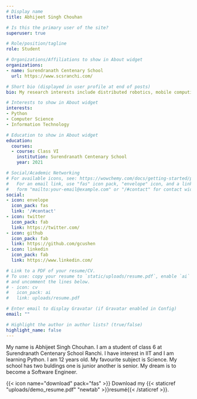 ```yaml
---
# Display name
title: Abhijeet Singh Chouhan

# Is this the primary user of the site?
superuser: true

# Role/position/tagline
role: Student

# Organizations/Affiliations to show in About widget
organizations:
- name: Surendranath Centenary School
  url: https://www.scsranchi.com/

# Short bio (displayed in user profile at end of posts)
bio: My research interests include distributed robotics, mobile computing and programmable matter.

# Interests to show in About widget
interests:
- Python
- Computer Science
- Information Technology

# Education to show in About widget
education:
  courses:
  - course: Class VI
    institution: Surendranath Centenary School
    year: 2021

# Social/Academic Networking
# For available icons, see: https://wowchemy.com/docs/getting-started/page-builder/#icons
#   For an email link, use "fas" icon pack, "envelope" icon, and a link in the
#   form "mailto:your-email@example.com" or "/#contact" for contact widget.
social:
- icon: envelope
  icon_pack: fas
  link: '/#contact'
- icon: twitter
  icon_pack: fab
  link: https://twitter.com/
- icon: github
  icon_pack: fab
  link: https://github.com/gcushen
- icon: linkedin
  icon_pack: fab
  link: https://www.linkedin.com/

# Link to a PDF of your resume/CV.
# To use: copy your resume to `static/uploads/resume.pdf`, enable `ai` icons in `params.toml`, 
# and uncomment the lines below.
# - icon: cv
#   icon_pack: ai
#   link: uploads/resume.pdf

# Enter email to display Gravatar (if Gravatar enabled in Config)
email: ""

# Highlight the author in author lists? (true/false)
highlight_name: false
---
```


My name is Abhijeet Singh Chouhan. I am a student of class 6 at Surendranath Centenary School Ranchi. I have interest in IIT and I am learning Python. I am 12 years old. My favourite subject is Science. My school has two buldings one is junior another is senior. My dream is to become a Software Engineer. 

{{< icon name="download" pack="fas" >}} Download my {{< staticref "uploads/demo_resume.pdf" "newtab" >}}resumé{{< /staticref >}}.
